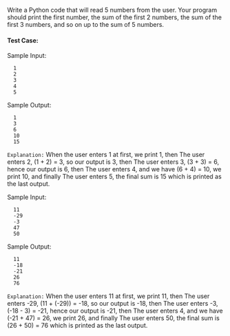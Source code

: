 Write a Python code that will read 5 numbers from the user. Your program should print the first number, the sum of the first 2 numbers, the sum of the first 3 numbers, and so on up to the sum of 5 numbers.

#### Test Case:

Sample Input:

```
  1
  2
  3
  4
  5
```

Sample Output:

```
  1
  3
  6
  10
  15
```

`Explanation:` When the user enters 1 at first, we print 1, then The user enters 2, (1 + 2) = 3, so our output is 3, then The user enters 3, (3 + 3) = 6, hence our output is 6, then The user enters 4, and we have (6 + 4) = 10, we print 10, and finally The user enters 5, the final sum is 15 which is printed as the last output.

Sample Input:

```
  11
  -29
  -3
  47
  50
```

Sample Output:

```
  11
  -18
  -21
  26
  76
```

`Explanation:`
When the user enters 11 at first, we print 11, then The user enters -29, (11 + (-29)) = -18, so our output is -18, then The user enters -3, (-18 - 3) = -21, hence our output is -21, then The user enters 4, and we have (-21 + 47) = 26, we print 26, and finally The user enters 50, the final sum is (26 + 50) = 76 which is printed as the last output.
